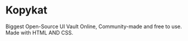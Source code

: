 # Kopykat
Biggest Open-Source UI Vault Online, Community-made and free to use. Made with HTML AND CSS.
